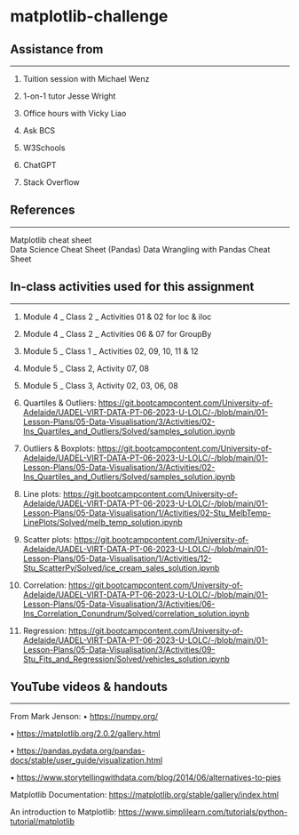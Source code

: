 # matplotlib-challenge

## Assistance from
------------------
1. Tuition session with Michael Wenz

2. 1-on-1 tutor Jesse Wright

3. Office hours with Vicky Liao

4. Ask BCS

5. W3Schools

7. ChatGPT

8. Stack Overflow

## References
-------------

Matplotlib cheat sheet	
Data Science Cheat Sheet (Pandas)
Data Wrangling with Pandas Cheat Sheet	

## In-class activities used for this assignment
-----------------------------------------------

1.	Module 4 _ Class 2 _ Activities	01 & 02 for loc & iloc

2.	Module 4 _ Class 2 _ Activities	06 & 07 for GroupBy

3.	Module 5 _ Class 1 _ Activities 02, 09, 10, 11 & 12

4.	Module 5 _ Class 2, Activity 07, 08

5.	Module 5 _ Class 3, Activity 02, 03, 06, 08

6.	Quartiles & Outliers:	https://git.bootcampcontent.com/University-of-Adelaide/UADEL-VIRT-DATA-PT-06-2023-U-LOLC/-/blob/main/01-Lesson-Plans/05-Data-Visualisation/3/Activities/02-Ins_Quartiles_and_Outliers/Solved/samples_solution.ipynb

7.	Outliers & Boxplots:	https://git.bootcampcontent.com/University-of-Adelaide/UADEL-VIRT-DATA-PT-06-2023-U-LOLC/-/blob/main/01-Lesson-Plans/05-Data-Visualisation/3/Activities/02-Ins_Quartiles_and_Outliers/Solved/samples_solution.ipynb

8.	Line plots:	https://git.bootcampcontent.com/University-of-Adelaide/UADEL-VIRT-DATA-PT-06-2023-U-LOLC/-/blob/main/01-Lesson-Plans/05-Data-Visualisation/1/Activities/02-Stu_MelbTemp-LinePlots/Solved/melb_temp_solution.ipynb

9.	Scatter plots:	https://git.bootcampcontent.com/University-of-Adelaide/UADEL-VIRT-DATA-PT-06-2023-U-LOLC/-/blob/main/01-Lesson-Plans/05-Data-Visualisation/1/Activities/12-Stu_ScatterPy/Solved/ice_cream_sales_solution.ipynb

10.	Correlation:	https://git.bootcampcontent.com/University-of-Adelaide/UADEL-VIRT-DATA-PT-06-2023-U-LOLC/-/blob/main/01-Lesson-Plans/05-Data-Visualisation/3/Activities/06-Ins_Correlation_Conundrum/Solved/correlation_solution.ipynb

11.	Regression:	https://git.bootcampcontent.com/University-of-Adelaide/UADEL-VIRT-DATA-PT-06-2023-U-LOLC/-/blob/main/01-Lesson-Plans/05-Data-Visualisation/3/Activities/09-Stu_Fits_and_Regression/Solved/vehicles_solution.ipynb

## YouTube videos & handouts
---------------------------

From Mark Jenson:
•	https://numpy.org/

•	https://matplotlib.org/2.0.2/gallery.html

•	https://pandas.pydata.org/pandas-docs/stable/user_guide/visualization.html

•	https://www.storytellingwithdata.com/blog/2014/06/alternatives-to-pies


Matplotlib Documentation:	https://matplotlib.org/stable/gallery/index.html

An introduction to Matplotlib:	https://www.simplilearn.com/tutorials/python-tutorial/matplotlib

